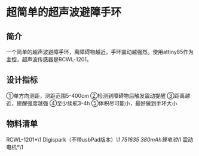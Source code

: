 # 超简单的超声波避障手环
## 简介
一个简单的超声波避障手环，离障碍物越近，手环震动越强烈。使用attiny85作为主控，超声波传感器是RCWL-1201。
## 设计指标
①单方向测距，测距范围5-400cm
②检测到障碍物后触发震动提醒
③距离越近，提醒强度越强
④至少续航3-4h
⑤体积尽可能小，最好做到手环大小
## 物料清单
RCWL-1201*\1
Digispark（不带usbPad版本）*\1
751635 380mAh锂电池*\1
震动电机*\1



